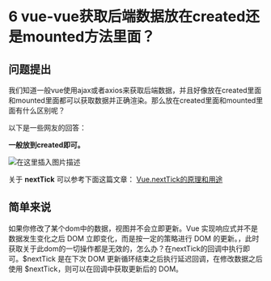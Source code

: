 # 6 vue-vue获取后端数据放在created还是mounted方法里面？

## 问题提出

我们知道一般vue使用ajax或者axios来获取后端数据，并且好像放在created里面和mounted里面都可以获取数据并正确渲染。那么放在created里面和mounted里面有什么区别呢？

以下是一些网友的回答：

**一般放到created即可。**

![&#x5728;&#x8FD9;&#x91CC;&#x63D2;&#x5165;&#x56FE;&#x7247;&#x63CF;&#x8FF0;](https://img-blog.csdnimg.cn/20190407140033189.png)

关于 **nextTick** 可以参考下面这篇文章： [Vue.nextTick的原理和用途](https://segmentfault.com/a/1190000012861862)

## 简单来说

如果你修改了某个dom中的数据，视图并不会立即更新。Vue 实现响应式并不是数据发生变化之后 DOM 立即变化，而是按一定的策略进行 DOM 的更新。，此时获取关于此dom的一切操作都是无效的，怎么办？在nextTick的回调中执行即可。$nextTick 是在下次 DOM 更新循环结束之后执行延迟回调，在修改数据之后使用 $nextTick，则可以在回调中获取更新后的 DOM。

